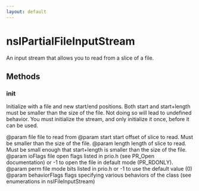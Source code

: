 ```yaml
---
layout: default
---
```


# nsIPartialFileInputStream #

An input stream that allows you to read from a slice of a file.


## Methods ##

### init ###

Initialize with a file and new start/end positions. Both start and
start+length must be smaller than the size of the file. Not doing so
will lead to undefined behavior.
You must initialize the stream, and only initialize it once, before it
can be used.

@param file          file to read from
@param start         start offset of slice to read. Must be smaller
                     than the size of the file.
@param length        length of slice to read. Must be small enough that
                     start+length is smaller than the size of the file.
@param ioFlags       file open flags listed in prio.h (see
                     PR_Open documentation) or -1 to open the
                     file in default mode (PR_RDONLY).
@param perm          file mode bits listed in prio.h or -1 to
                     use the default value (0)
@param behaviorFlags flags specifying various behaviors of the class
       (see enumerations in nsIFileInputStream)


